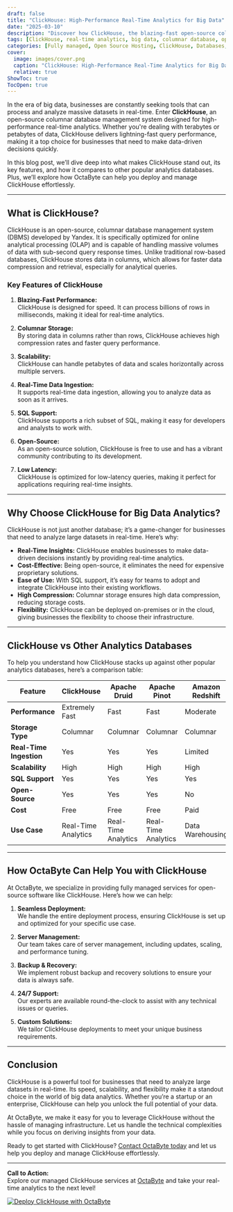 ```yaml
---
draft: false
title: "ClickHouse: High-Performance Real-Time Analytics for Big Data"
date: "2025-03-10"
description: "Discover how ClickHouse, the blazing-fast open-source columnar database, revolutionizes real-time analytics for big data. Learn about its features, benefits, and how it compares to other analytics databases."
tags: [ClickHouse, real-time analytics, big data, columnar database, open-source analytics, high-performance database, ClickHouse vs other databases, managed ClickHouse services, OctaByte]
categories: [Fully managed, Open Source Hosting, ClickHouse, Databases, Relational Databases, Specialized Databases]
cover:
  image: images/cover.png
  caption: "ClickHouse: High-Performance Real-Time Analytics for Big Data"
  relative: true
ShowToc: true
TocOpen: true
---
```



In the era of big data, businesses are constantly seeking tools that can process and analyze massive datasets in real-time. Enter **ClickHouse**, an open-source columnar database management system designed for high-performance real-time analytics. Whether you're dealing with terabytes or petabytes of data, ClickHouse delivers lightning-fast query performance, making it a top choice for businesses that need to make data-driven decisions quickly.

In this blog post, we’ll dive deep into what makes ClickHouse stand out, its key features, and how it compares to other popular analytics databases. Plus, we’ll explore how OctaByte can help you deploy and manage ClickHouse effortlessly.

---

## What is ClickHouse?

ClickHouse is an open-source, columnar database management system (DBMS) developed by Yandex. It is specifically optimized for online analytical processing (OLAP) and is capable of handling massive volumes of data with sub-second query response times. Unlike traditional row-based databases, ClickHouse stores data in columns, which allows for faster data compression and retrieval, especially for analytical queries.

### Key Features of ClickHouse

1. **Blazing-Fast Performance:**  
   ClickHouse is designed for speed. It can process billions of rows in milliseconds, making it ideal for real-time analytics.

2. **Columnar Storage:**  
   By storing data in columns rather than rows, ClickHouse achieves high compression rates and faster query performance.

3. **Scalability:**  
   ClickHouse can handle petabytes of data and scales horizontally across multiple servers.

4. **Real-Time Data Ingestion:**  
   It supports real-time data ingestion, allowing you to analyze data as soon as it arrives.

5. **SQL Support:**  
   ClickHouse supports a rich subset of SQL, making it easy for developers and analysts to work with.

6. **Open-Source:**  
   As an open-source solution, ClickHouse is free to use and has a vibrant community contributing to its development.

7. **Low Latency:**  
   ClickHouse is optimized for low-latency queries, making it perfect for applications requiring real-time insights.

---

## Why Choose ClickHouse for Big Data Analytics?

ClickHouse is not just another database; it’s a game-changer for businesses that need to analyze large datasets in real-time. Here’s why:

- **Real-Time Insights:** ClickHouse enables businesses to make data-driven decisions instantly by providing real-time analytics.
- **Cost-Effective:** Being open-source, it eliminates the need for expensive proprietary solutions.
- **Ease of Use:** With SQL support, it’s easy for teams to adopt and integrate ClickHouse into their existing workflows.
- **High Compression:** Columnar storage ensures high data compression, reducing storage costs.
- **Flexibility:** ClickHouse can be deployed on-premises or in the cloud, giving businesses the flexibility to choose their infrastructure.

---

## ClickHouse vs Other Analytics Databases

To help you understand how ClickHouse stacks up against other popular analytics databases, here’s a comparison table:

| Feature                | ClickHouse         | Apache Druid       | Apache Pinot       | Amazon Redshift    |
|------------------------|--------------------|--------------------|--------------------|--------------------|
| **Performance**        | Extremely Fast     | Fast               | Fast               | Moderate           |
| **Storage Type**       | Columnar           | Columnar           | Columnar           | Columnar           |
| **Real-Time Ingestion**| Yes                | Yes                | Yes                | Limited            |
| **Scalability**        | High               | High               | High               | High               |
| **SQL Support**        | Yes                | Yes                | Yes                | Yes                |
| **Open-Source**        | Yes                | Yes                | Yes                | No                 |
| **Cost**               | Free               | Free               | Free               | Paid               |
| **Use Case**           | Real-Time Analytics| Real-Time Analytics| Real-Time Analytics| Data Warehousing   |

---

## How OctaByte Can Help You with ClickHouse

At OctaByte, we specialize in providing fully managed services for open-source software like ClickHouse. Here’s how we can help:

1. **Seamless Deployment:**  
   We handle the entire deployment process, ensuring ClickHouse is set up and optimized for your specific use case.

2. **Server Management:**  
   Our team takes care of server management, including updates, scaling, and performance tuning.

3. **Backup & Recovery:**  
   We implement robust backup and recovery solutions to ensure your data is always safe.

4. **24/7 Support:**  
   Our experts are available round-the-clock to assist with any technical issues or queries.

5. **Custom Solutions:**  
   We tailor ClickHouse deployments to meet your unique business requirements.

---

## Conclusion

ClickHouse is a powerful tool for businesses that need to analyze large datasets in real-time. Its speed, scalability, and flexibility make it a standout choice in the world of big data analytics. Whether you’re a startup or an enterprise, ClickHouse can help you unlock the full potential of your data.

At OctaByte, we make it easy for you to leverage ClickHouse without the hassle of managing infrastructure. Let us handle the technical complexities while you focus on deriving insights from your data.

Ready to get started with ClickHouse? [Contact OctaByte today](https://octabyte.io) and let us help you deploy and manage ClickHouse effortlessly.

---

**Call to Action:**  
Explore our managed ClickHouse services at [OctaByte](https://octabyte.io) and take your real-time analytics to the next level!

[![Deploy ClickHouse with OctaByte](/images/deploy-on-octabyte.png)](https://octabyte.io/fully-managed-open-source-services/databases/relational-databases/clickhouse)